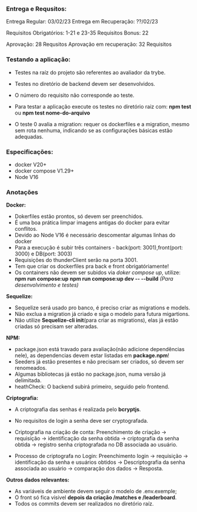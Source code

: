 <!-- Este arquivo conterá informações auxiliares ao desenvolvimento -->

<h3>Entrega e Requsitos:</h3>

Entrega Regular: 03/02/23
Entrega em Recuperação: ??/02/23

Requisitos Obrigatórios: 1-21 e 23-35
Requisitos Bonus: 22

Aprovação: 28 Requsitos
Aprovação em recuperação: 32 Requisitos

<h3>Testando a aplicação:</h3>

* Testes na raíz do projeto são referentes ao avaliador da trybe.
* Testes no diretório de backend devem ser desenvolvidos.
* O número do requisito não corresponde ao teste.
* Para testar a aplicação execute os testes no diretório raiz com:
<b>npm test</b> ou <b>npm test nome-do-arquivo</b>

* O teste 0 avalia a migration: requer os dockerfiles e a migration, mesmo sem rota nenhuma, indicando se as configurações básicas estão adequadas.

<h3>Especificações:</h3>

* docker V20+
* docker compose V1.29+
* Node V16

<h3>Anotações</h3>

<b>Docker:</b>

* Dokerfiles estão prontos, só devem ser preenchidos.
* É uma boa prática limpar imagens antigas do docker para evitar conflitos.
* Devido ao Node V16 é necessário descomentar algumas linhas do docker
* Para a execução é subir três containers - back(port: 3001),front(port: 3000) e DB(port: 3003)
* Requisições do thunderClient serão na porta 3001.
* Tem que criar os dockerfiles pra back e front obrigatóriamente!
* Os containers não devem ser subidos via <i>doker compose up</i>, utilize:
<b>npm run compose:up</b>
<b>npm run compose:up dev -- --build</b> <i>(Para desenvolvimento e testes)</i>

<b>Sequelize:</b>

* Sequelize será usado pro banco, é preciso criar as migrations e models.
* Não exclua a migration já criado e siga o modelo para futura migartions.
* Não utilize <b>Sequelize-cli init</b>(para criar as migrations), elas já estão criadas só precisam ser alteradas.

<b>NPM:</b>

* package.json está travado para avaliação(não adicione dependências nele), as dependencias devem estar listadas em <b>package.npm</b>!
* Seeders já estão presentes e não precisam ser criados, só devem ser renomeados.
* Algumas bibliotecas já estão no package.json, numa versão já delimitada.
* heathCheck: O backend subirá primeiro, seguido pelo frontend.

<b>Criptografia:</b>

* A criptografia das senhas é realizada pelo <b>bcryptjs</b>.
* No requisitos de login a senha deve ser cryptografada.
* Criptografia na criação de conta:
Preenchimento de criação → requisição → identificação da senha obtida → criptografia da senha obtida → registro senha criptografada no DB associada ao usuário.

* Processo de criptografa no Login:
Preenchimento login → requisição → identificação da senha e usuários obtidos → Descriptografia da senha associada ao usuário → comparação dos dados → Resposta.

<b>Outros dados relevantes:</b>

* As variáveis de ambiente devem seguir o modelo de .env.exemple;
* O front só fica visivel <b>depois da criação /matches e /leaderboard</b>.
* Todos os commits devem ser realizados no diretório raíz.